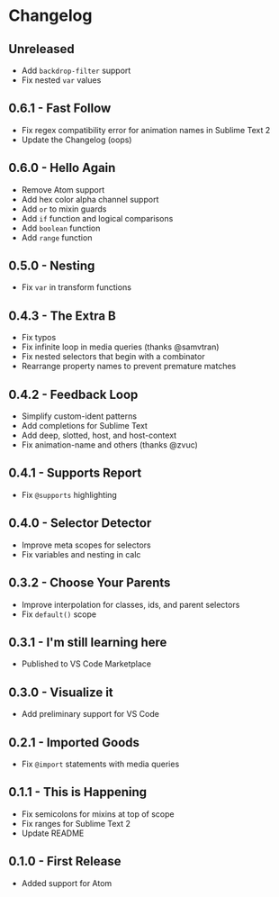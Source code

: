 # Changelog

## Unreleased
* Add `backdrop-filter` support
* Fix nested `var` values

## 0.6.1 - Fast Follow
* Fix regex compatibility error for animation names in Sublime Text 2
* Update the Changelog (oops)

## 0.6.0 - Hello Again
* Remove Atom support
* Add hex color alpha channel support
* Add `or` to mixin guards
* Add `if` function and logical comparisons
* Add `boolean` function
* Add `range` function

## 0.5.0 - Nesting
* Fix `var` in transform functions

## 0.4.3 - The Extra B
* Fix typos
* Fix infinite loop in media queries (thanks @samvtran)
* Fix nested selectors that begin with a combinator
* Rearrange property names to prevent premature matches

## 0.4.2 - Feedback Loop
* Simplify custom-ident patterns
* Add completions for Sublime Text
* Add deep, slotted, host, and host-context
* Fix animation-name and others (thanks @zvuc)

## 0.4.1 - Supports Report
* Fix `@supports` highlighting

## 0.4.0 - Selector Detector
* Improve meta scopes for selectors
* Fix variables and nesting in calc

## 0.3.2 - Choose Your Parents
* Improve interpolation for classes, ids, and parent selectors
* Fix `default()` scope

## 0.3.1 - I'm still learning here
* Published to VS Code Marketplace

## 0.3.0 - Visualize it
* Add preliminary support for VS Code

## 0.2.1 - Imported Goods
* Fix `@import` statements with media queries

## 0.1.1 - This is Happening
* Fix semicolons for mixins at top of scope
* Fix ranges for Sublime Text 2
* Update README

## 0.1.0 - First Release
* Added support for Atom